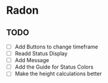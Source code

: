 # Radon

## TODO
- [ ] Add Buttons to change timeframe
- [ ] Readd Status Display
- [ ] Add Message
- [ ] Add the Guide for Status Colors
- [ ] Make the height calculations better
